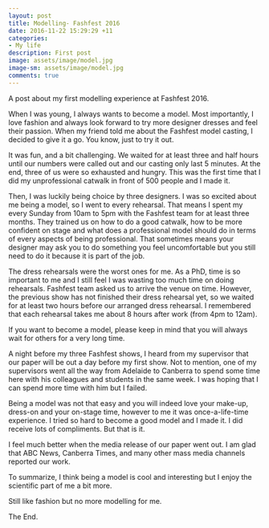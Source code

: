```yaml
---
layout: post
title: Modelling- Fashfest 2016
date: 2016-11-22 15:29:29 +11
categories:
- My life 
description: First post
image: assets/image/model.jpg
image-sm: assets/image/model.jpg
comments: true
---
```

A post about my first modelling experience at Fashfest 2016. 

When I was young, I always wants to become a model. Most importantly, I love fashion and always look forward to try more designer dresses and feel their passion. When my friend told me about the Fashfest model casting, I decided to give it a go. You know, just to try it out.  

It was fun, and a bit challenging. We waited for at least three and half hours until our numbers were called out and our casting only last 5 minutes. At the end, three of us were so exhausted and hungry. This was the first time that I did my unprofessional catwalk in front of 500 people and I made it. 

Then, I was luckily being choice by three designers. I was so excited about me being a model, so I went to every rehearsal. That means I spent my every Sunday from 10am to 5pm with the Fashfest team for at least three months. They trained us on how to do a good catwalk, how to be more confident on stage and what does a professional model should do in terms of every aspects of being professional. That sometimes means your designer may ask you to do something you feel uncomfortable but you still need to do it because it is part of the job. 

The dress rehearsals were the worst ones for me. As a PhD, time is so important to me and I still feel I was wasting too much time on doing rehearsals. Fashfest team asked us to arrive the venue on time. However, the previous show has not finished their dress rehearsal yet, so we waited for at least two hours before our arranged dress rehearsal. I remembered that each rehearsal takes me about 8 hours after work (from 4pm to 12am). 

If you want to become a model, please keep in mind that you will always wait for others for a very long time. 

A night before my three Fashfest shows, I heard from my supervisor that our paper will be out a day before my first show. Not to mention, one of my supervisors went all the way from Adelaide to Canberra to spend some time here with his colleagues and students in the same week. I was hoping that I can spend more time with him but I failed. 

Being a model was not that easy and you will indeed love your make-up, dress-on and your on-stage time, however to me it was once-a-life-time experience. I tried so hard to become a good model and I made it. I did receive lots of compliments. But that is it.

I feel much better when the media release of our paper went out. I am glad that ABC News, Canberra Times, and many other mass media channels reported our work. 

To summarize, I think being a model is cool and interesting but I enjoy the scientific part of me a bit more. 

Still like fashion but no more modelling for me.

The End.




